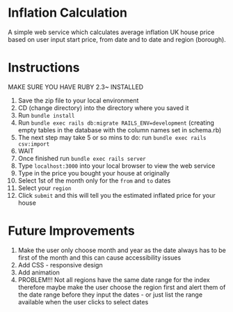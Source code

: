 # Inflation Calculation

A simple web service which calculates average inflation UK house price based on user input start price, from date and to date and region (borough).

# Instructions

MAKE SURE YOU HAVE RUBY 2.3~ INSTALLED

1. Save the zip file to your local environment
2. CD (change directory) into the directory where you saved it
3. Run `bundle install`
4. Run `bundle exec rails db:migrate RAILS_ENV=development` (creating empty tables in the database with the column names set in schema.rb)
5. The next step may take 5 or so mins to do:
    run `bundle exec rails csv:import`
6. WAIT
7. Once finished run `bundle exec rails server`
8. Type `localhost:3000` into your local browser to view the web service
9. Type in the price you bought your house at originally
10. Select 1st of the month only for the `from` and `to` dates
11. Select your `region`
12. Click `submit` and this will tell you the estimated inflated price for your house

# Future Improvements

1. Make the user only choose month and year as the date always has to be first of the month and this can cause accessibility issues
2. Add CSS - responsive design
3. Add animation
4. PROBLEM!!! Not all regions have the same date range for the index therefore maybe make the user choose the region first and alert them of the date range before they input the dates - or just list the range available when the user clicks to select dates
